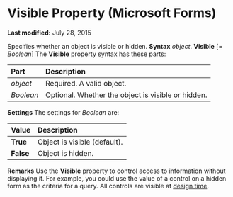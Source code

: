 
# Visible Property (Microsoft Forms)

 **Last modified:** July 28, 2015


Specifies whether an object is visible or hidden.
 **Syntax**
 _object_. **Visible** [= _Boolean_]
The  **Visible** property syntax has these parts:


|**Part**|**Description**|
|:-----|:-----|
| _object_|Required. A valid object.|
| _Boolean_|Optional. Whether the object is visible or hidden.|
 **Settings**
The settings for  _Boolean_ are:


|**Value**|**Description**|
|:-----|:-----|
| **True**|Object is visible (default).|
| **False**|Object is hidden.|
 **Remarks**
Use the  **Visible** property to control access to information without displaying it. For example, you could use the value of a control on a hidden form as the criteria for a query.
All controls are visible at  [design time](b8bdf64f-5920-1ae9-16d0-b26d09524a30.md).
